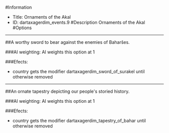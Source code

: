 #Information
 - Title: Ornaments of the Akal
 - ID: dartaxagerdim_events.9
#Description
Ornaments of the Akal
#Options

___
##A worthy sword to bear against the enemies of Baharšes.

###AI weighting:
AI weights this option at 1


###Efects:<ul><li>country gets the modifier dartaxagerdim_sword_of_surakel until otherwise removed</li></ul>

___
##An ornate tapestry depicting our people's storied history.

###AI weighting:
AI weights this option at 1


###Efects:<ul><li>country gets the modifier dartaxagerdim_tapestry_of_bahar until otherwise removed</li></ul>
